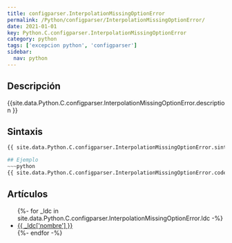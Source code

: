 ```yaml
---
title: configparser.InterpolationMissingOptionError
permalink: /Python/configparser/InterpolationMissingOptionError/
date: 2021-01-01
key: Python.C.configparser.InterpolationMissingOptionError
category: python
tags: ['excepcion python', 'configparser']
sidebar: 
  nav: python
---
```


## Descripción
{{site.data.Python.C.configparser.InterpolationMissingOptionError.description }}

## Sintaxis
~~~python
{{ site.data.Python.C.configparser.InterpolationMissingOptionError.sintaxis }}~~~

## Ejemplo
~~~python
{{ site.data.Python.C.configparser.InterpolationMissingOptionError.code}}
~~~

## Artículos
<ul>
{%- for _ldc in site.data.Python.C.configparser.InterpolationMissingOptionError.ldc -%}
   <li>
       <a href="{{_ldc['url'] }}">{{ _ldc['nombre'] }}</a>
   </li>
{%- endfor -%}
</ul>
